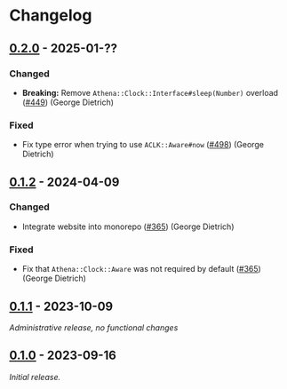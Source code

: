 # Changelog

## [0.2.0] - 2025-01-??

### Changed

- **Breaking:** Remove `Athena::Clock::Interface#sleep(Number)` overload ([#449](https://github.com/athena-framework/athena/pull/449)) (George Dietrich)

### Fixed

- Fix type error when trying to use `ACLK::Aware#now` ([#498](https://github.com/athena-framework/athena/pull/498)) (George Dietrich)

## [0.1.2] - 2024-04-09

### Changed

- Integrate website into monorepo ([#365](https://github.com/athena-framework/athena/pull/365)) (George Dietrich)

### Fixed

- Fix that `Athena::Clock::Aware` was not required by default ([#365](https://github.com/athena-framework/athena/pull/365)) (George Dietrich)

## [0.1.1] - 2023-10-09

_Administrative release, no functional changes_

## [0.1.0] - 2023-09-16

_Initial release._

[0.2.0]: https://github.com/athena-framework/clock/releases/tag/v0.2.0
[0.1.2]: https://github.com/athena-framework/clock/releases/tag/v0.1.2
[0.1.1]: https://github.com/athena-framework/clock/releases/tag/v0.1.1
[0.1.0]: https://github.com/athena-framework/clock/releases/tag/v0.1.0
